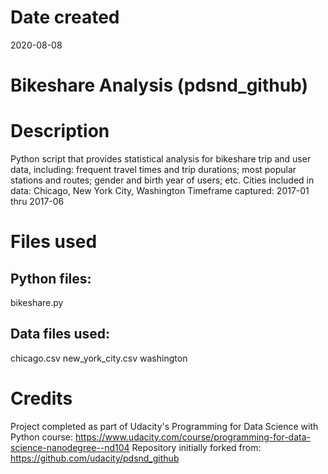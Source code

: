 # Date created
2020-08-08

# Bikeshare Analysis (pdsnd_github)

# Description
Python script that provides statistical analysis for bikeshare trip and user data, including: frequent travel times and trip durations; most popular stations and routes; gender and birth year of users; etc.
Cities included in data: Chicago, New York City, Washington
Timeframe captured: 2017-01 thru 2017-06

# Files used
## Python files:
bikeshare.py

## Data files used:
chicago.csv
new_york_city.csv
washington

# Credits
Project completed as part of Udacity's Programming for Data Science with Python course: https://www.udacity.com/course/programming-for-data-science-nanodegree--nd104
Repository initially forked from: https://github.com/udacity/pdsnd_github

